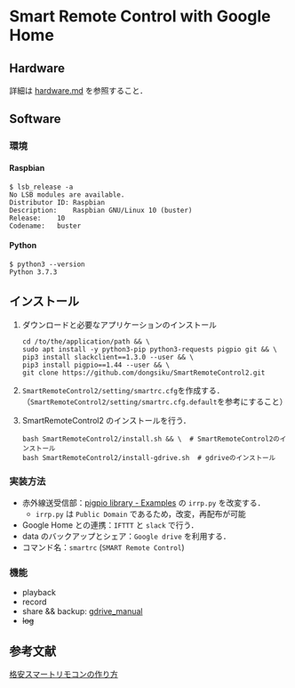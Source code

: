# Smart Remote Control with Google Home

## Hardware

詳細は [hardware.md](manuals/hardware.md) を参照すること．

## Software

### 環境

#### Raspbian

```shell-session:rasbian_version
$ lsb_release -a
No LSB modules are available.
Distributor ID:	Raspbian
Description:	Raspbian GNU/Linux 10 (buster)
Release:	10
Codename:	buster
```

#### Python

```shell
$ python3 --version
Python 3.7.3
```

## インストール

1. ダウンロードと必要なアプリケーションのインストール

   ```shell
   cd /to/the/application/path && \
   sudo apt install -y python3-pip python3-requests pigpio git && \
   pip3 install slackclient==1.3.0 --user && \
   pip3 install pigpio==1.44 --user && \
   git clone https://github.com/dongsiku/SmartRemoteControl2.git
   ```

2. `SmartRemoteControl2/setting/smartrc.cfg`を作成する．（`SmartRemoteControl2/setting/smartrc.cfg.default`を参考にすること）
3. SmartRemoteControl2 のインストールを行う．

   ```shell
   bash SmartRemoteControl2/install.sh && \  # SmartRemoteControl2のインストール
   bash SmartRemoteControl2/install-gdrive.sh  # gdriveのインストール
   ```

### 実装方法

- 赤外線送受信部：[pigpio library - Examples](http://abyz.me.uk/rpi/pigpio/examples.html) の `irrp.py` を改変する．
  - `irrp.py` は `Public Domain` であるため，改変，再配布が可能
- Google Home との連携：`IFTTT` と `slack` で行う．
- data のバックアップとシェア：`Google drive` を利用する．
- コマンド名：`smartrc` (`SMART Remote Control`)

### 機能

- playback
- record
- share && backup: [gdrive_manual](manuals/gdrive_manual.md)
- ~~log~~

## 参考文献

[格安スマートリモコンの作り方](https://qiita.com/takjg/items/e6b8af53421be54b62c9)

